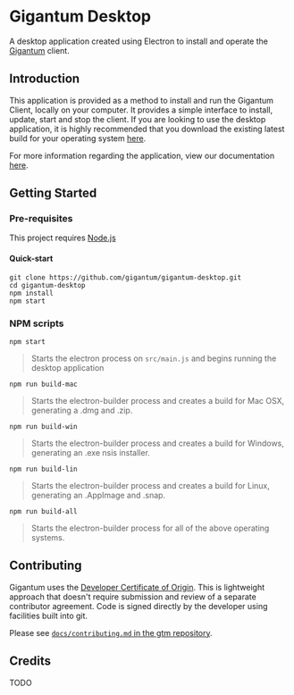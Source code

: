 # Gigantum Desktop
A desktop application created using Electron to install and operate the [Gigantum](http://www.gigantum.com) client.


## Introduction

This application is provided as a method to install and run the Gigantum Client, locally on your computer. It provides a simple interface to install, update, start and stop the client. If you are looking to use the desktop application, it is highly recommended that you download the existing latest build for your operating system [here](http://www.gigantum.com/download).

For more information regarding the application, view our documentation [here](https://docs.gigantum.com/docs/what-is-gigantum).


## Getting Started

### Pre-requisites
This project requires [Node.js](https://nodejs.org/en/)


#### Quick-start

```
git clone https://github.com/gigantum/gigantum-desktop.git
cd gigantum-desktop
npm install
npm start
```

### NPM scripts
`npm start`
> Starts the electron process on `src/main.js` and begins running the desktop application

`npm run build-mac`
> Starts the electron-builder process and creates a build for Mac OSX, generating a .dmg and .zip.

`npm run build-win`
> Starts the electron-builder process and creates a build for Windows, generating an .exe nsis installer.

`npm run build-lin`
> Starts the electron-builder process and creates a build for Linux, generating an .AppImage and .snap.

`npm run build-all`
> Starts the electron-builder process for all of the above operating systems.

## Contributing

Gigantum uses the [Developer Certificate of Origin](https://developercertificate.org/). 
This is lightweight approach that doesn't require submission and review of a
separate contributor agreement.  Code is signed directly by the developer using
facilities built into git.

Please see [`docs/contributing.md`  in the gtm
repository](https://github.com/gigantum/gtm/tree/integration/docs/contributing.md).

## Credits

TODO
